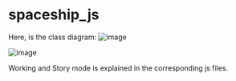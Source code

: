 # spaceship_js

Here, is the class diagram:
![image](https://user-images.githubusercontent.com/60499478/126368400-553f04b8-7fab-4dfc-b5c6-b0c078471fde.png)




![image](https://user-images.githubusercontent.com/60499478/126219675-a6abdf65-334f-427a-9317-04e7b902fe3b.png)


Working and Story mode is explained in the corresponding js files.


